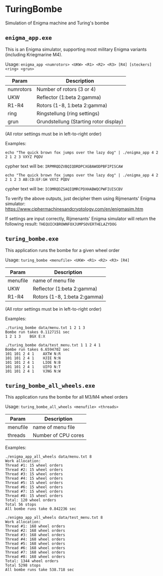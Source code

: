 # TuringBombe
Simulation of Enigma machine and Turing's bombe

## `enigma_app.exe`

This is an Enigma simulator, supporting most military Enigma variants (including Kriegmarine M4).

Usage: `enigma_app <numrotors> <UKW> <R1> <R2> <R3> [R4] [steckers] <ring> <grun>`

| Param    | Description |
|----------|------------------|
|numrotors | Number of rotors (3 or 4)  |
|UKW       | Reflector (1:beta 2:gamma) |
|R1-R4     | Rotors (1-8, 1:beta 2:gamma) |
|ring      | Ringstellung (ring settings) |
|grun      | Grundstellung (Starting rotor display) |

(All rotor settings must be in left-to-right order)

Examples:
```dos
echo "The quick brown fox jumps over the lazy dog" | ./enigma_app 4 2 2 1 2 3 VXYZ PQDV
```
cypher text will be: `IRPMRQDZVBQIQDRDPCXGBAWODPBFIPISCAW`

```dos
echo "The quick brown fox jumps over the lazy dog" | ./enigma_app 4 2 2 1 2 3 AB:CD:EF:GH VXYZ PQDV
```
cypher text will be: `ICOMRQDZSAQIQMRCPDXHABWQCPWFIUISCBV`

To verify the above outputs, just decipher them using Rijmenants' Enigma simulator:
https://www.ciphermachinesandcryptology.com/en/enigmasim.htm

If settings are input correctly, Rijmenants' Enigma simulator will return the following result:
`THEQUICKBROWNFOXJUMPSOVERTHELAZYDOG`

## `turing_bombe.exe`

This application runs the bombe for a given wheel order

Usage: `turing_bombe <menufile> <UKW> <R1> <R2> <R3> [R4]`

| Param    | Description |
|----------|------------------|
|menufile  | name of menu file |
|UKW       | Reflector (1:beta 2:gamma) |
|R1-R4     | Rotors (1-8, 1:beta 2:gamma) |

(All rotor settings must be in left-to-right order)

Examples:

```dos
./turing_bombe data/menu.txt 1 2 1 3
Bombe run takes 0.1127151 sec
1 2 1 3    BGX E:X
```

```dos
./turing_bombe data/test_menu.txt 1 1 2 4 1
Bombe run takes 6.6594702 sec
101 101 2 4 1    AXTW N:R
101 101 2 4 1    HJIE N:N
101 101 2 4 1    LIOE N:B
101 101 2 4 1    UIFO N:T
101 101 2 4 1    VJNG N:W
```

## `turing_bombe_all_wheels.exe`

This application runs the bombe for all M3/M4 wheel orders

Usage: `turing_bombe_all_wheels <menufile> <threads>`

| Param    | Description |
|----------|------------------|
|menufile  | name of menu file |
|threads   | Number of CPU cores |

Examples:

```dos
./enigma_app_all_wheels data/menu.txt 8
Work allocation:
Thread #1: 15 wheel orders
Thread #2: 15 wheel orders
Thread #3: 15 wheel orders
Thread #4: 15 wheel orders
Thread #5: 15 wheel orders
Thread #6: 15 wheel orders
Thread #7: 15 wheel orders
Thread #8: 15 wheel orders
Total: 120 wheel orders
Total 56 stops
All bombe runs take 0.842236 sec
```

```dos
./enigma_app_all_wheels data/test_menu.txt 8
Work allocation:
Thread #1: 168 wheel orders
Thread #2: 168 wheel orders
Thread #3: 168 wheel orders
Thread #4: 168 wheel orders
Thread #5: 168 wheel orders
Thread #6: 168 wheel orders
Thread #7: 168 wheel orders
Thread #8: 168 wheel orders
Total: 1344 wheel orders
Total 5298 stops
All bombe runs take 538.718 sec
```
